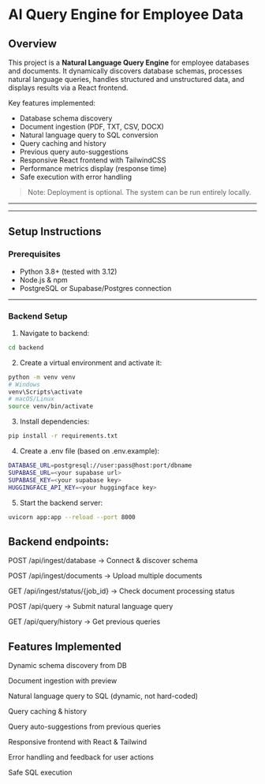 # AI Query Engine for Employee Data

## Overview

This project is a **Natural Language Query Engine** for employee databases and documents. It dynamically discovers database schemas, processes natural language queries, handles structured and unstructured data, and displays results via a React frontend.

Key features implemented:
- Database schema discovery
- Document ingestion (PDF, TXT, CSV, DOCX)
- Natural language query to SQL conversion
- Query caching and history
- Previous query auto-suggestions
- Responsive React frontend with TailwindCSS
- Performance metrics display (response time)
- Safe execution with error handling

> Note: Deployment is optional. The system can be run entirely locally.

---


---

## Setup Instructions

### Prerequisites

- Python 3.8+ (tested with 3.12)
- Node.js & npm
- PostgreSQL or Supabase/Postgres connection

---

### Backend Setup

1. Navigate to backend:

```bash
cd backend
```
2. Create a virtual environment and activate it:

```bash
python -m venv venv
# Windows
venv\Scripts\activate
# macOS/Linux
source venv/bin/activate
```

3. Install dependencies:

```bash
pip install -r requirements.txt
```

4. Create a .env file (based on .env.example):

```bash
DATABASE_URL=postgresql://user:pass@host:port/dbname
SUPABASE_URL=<your supabase url>
SUPABASE_KEY=<your supabase key>
HUGGINGFACE_API_KEY=<your huggingface key>
```

5. Start the backend server:

```bash
uvicorn app:app --reload --port 8000
```


## Backend endpoints:

POST /api/ingest/database → Connect & discover schema

POST /api/ingest/documents → Upload multiple documents

GET /api/ingest/status/{job_id} → Check document processing status

POST /api/query → Submit natural language query

GET /api/query/history → Get previous queries


## Features Implemented

Dynamic schema discovery from DB

Document ingestion with preview

Natural language query to SQL (dynamic, not hard-coded)

Query caching & history

Query auto-suggestions from previous queries

Responsive frontend with React & Tailwind

Error handling and feedback for user actions

Safe SQL execution